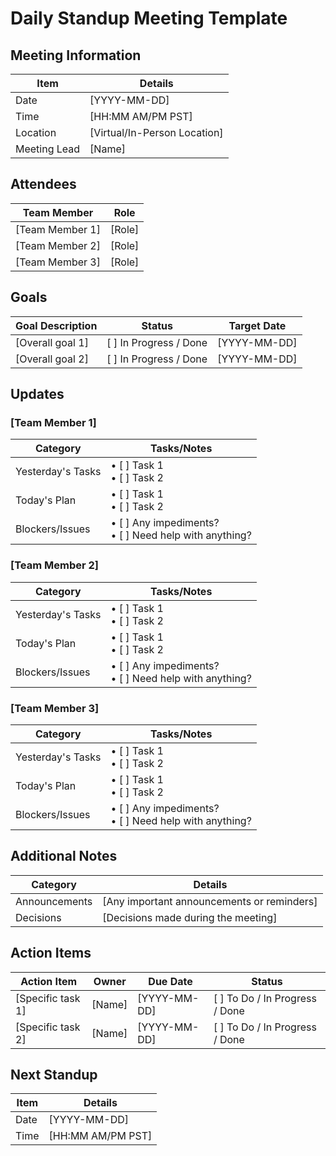 # Daily Standup Meeting Template

## Meeting Information
| Item | Details |
|------|---------|
| Date | [YYYY-MM-DD] |
| Time | [HH:MM AM/PM PST] |
| Location | [Virtual/In-Person Location] |
| Meeting Lead | [Name] |

## Attendees
| Team Member | Role |
|------------|------|
| [Team Member 1] | [Role] |
| [Team Member 2] | [Role] |
| [Team Member 3] | [Role] |

## Goals
| Goal Description | Status | Target Date |
|-----------------|--------|-------------|
| [Overall goal 1] | [ ] In Progress / Done | [YYYY-MM-DD] |
| [Overall goal 2] | [ ] In Progress / Done | [YYYY-MM-DD] |

## Updates

### [Team Member 1]
| Category | Tasks/Notes |
|----------|------------|
| Yesterday's Tasks | • [ ] Task 1<br>• [ ] Task 2 |
| Today's Plan | • [ ] Task 1<br>• [ ] Task 2 |
| Blockers/Issues | • [ ] Any impediments?<br>• [ ] Need help with anything? |

### [Team Member 2]
| Category | Tasks/Notes |
|----------|------------|
| Yesterday's Tasks | • [ ] Task 1<br>• [ ] Task 2 |
| Today's Plan | • [ ] Task 1<br>• [ ] Task 2 |
| Blockers/Issues | • [ ] Any impediments?<br>• [ ] Need help with anything? |

### [Team Member 3]
| Category | Tasks/Notes |
|----------|------------|
| Yesterday's Tasks | • [ ] Task 1<br>• [ ] Task 2 |
| Today's Plan | • [ ] Task 1<br>• [ ] Task 2 |
| Blockers/Issues | • [ ] Any impediments?<br>• [ ] Need help with anything? |

## Additional Notes
| Category | Details |
|----------|---------|
| Announcements | [Any important announcements or reminders] |
| Decisions | [Decisions made during the meeting] |

## Action Items
| Action Item | Owner | Due Date | Status |
|-------------|-------|----------|--------|
| [Specific task 1] | [Name] | [YYYY-MM-DD] | [ ] To Do / In Progress / Done |
| [Specific task 2] | [Name] | [YYYY-MM-DD] | [ ] To Do / In Progress / Done |

## Next Standup
| Item | Details |
|------|---------|
| Date | [YYYY-MM-DD] |
| Time | [HH:MM AM/PM PST] |
